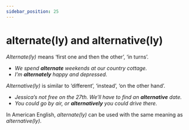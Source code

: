 ```yaml
---
sidebar_position: 25
---
```


# alternate(ly) and alternative(ly)

*Alternate(ly)* means ‘first one and then the other’, ‘in turns’.

- *We spend **alternate** weekends at our country cottage.*
- *I’m **alternately** happy and depressed.*

*Alternative(ly)* is similar to ‘different’, ‘instead’, ‘on the other hand’.

- *Jessica’s not free on the 27th. We’ll have to find an **alternative** date.*
- *You could go by air, or **alternatively** you could drive there.*

In American English, *alternate(ly)* can be used with the same meaning as *alternative(ly)*.

